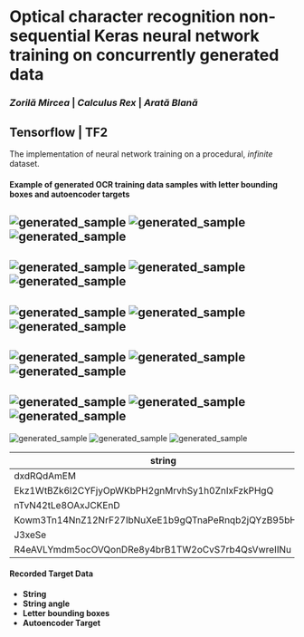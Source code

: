 # **Optical character** recognition **non-sequential Keras** neural network training on **concurrently generated** data

### _Zorilă Mircea_ | _Calculus Rex_ | _Arată Blană_

## Tensorflow | TF2

The implementation of neural network training on a procedural, _infinite_ dataset.

#### Example of generated OCR training data samples with letter bounding boxes and autoencoder targets
![generated_sample](https://github.com/zorila-m/Synthetic-OCR/blob/master/demo_sample_data/sample__0.png)
![generated_sample](https://github.com/zorila-m/Synthetic-OCR/blob/master/demo_sample_data/sample_w_bounding_boxes__0.png)
![generated_sample](https://github.com/zorila-m/Synthetic-OCR/blob/master/demo_sample_data/autoencoder_target__0.png)
--------------------------------------------------------------------------------------------------------------------------------
![generated_sample](https://github.com/zorila-m/Synthetic-OCR/blob/master/demo_sample_data/sample__1.png)
![generated_sample](https://github.com/zorila-m/Synthetic-OCR/blob/master/demo_sample_data/sample_w_bounding_boxes__1.png)
![generated_sample](https://github.com/zorila-m/Synthetic-OCR/blob/master/demo_sample_data/autoencoder_target__1.png)
--------------------------------------------------------------------------------------------------------------------------------
![generated_sample](https://github.com/zorila-m/Synthetic-OCR/blob/master/demo_sample_data/sample__2.png)
![generated_sample](https://github.com/zorila-m/Synthetic-OCR/blob/master/demo_sample_data/sample_w_bounding_boxes__2.png)
![generated_sample](https://github.com/zorila-m/Synthetic-OCR/blob/master/demo_sample_data/autoencoder_target__2.png)
--------------------------------------------------------------------------------------------------------------------------------
![generated_sample](https://github.com/zorila-m/Synthetic-OCR/blob/master/demo_sample_data/sample__3.png)
![generated_sample](https://github.com/zorila-m/Synthetic-OCR/blob/master/demo_sample_data/sample_w_bounding_boxes__3.png)
![generated_sample](https://github.com/zorila-m/Synthetic-OCR/blob/master/demo_sample_data/autoencoder_target__3.png)
--------------------------------------------------------------------------------------------------------------------------------
![generated_sample](https://github.com/zorila-m/Synthetic-OCR/blob/master/demo_sample_data/sample__4.png)
![generated_sample](https://github.com/zorila-m/Synthetic-OCR/blob/master/demo_sample_data/sample_w_bounding_boxes__4.png)
![generated_sample](https://github.com/zorila-m/Synthetic-OCR/blob/master/demo_sample_data/autoencoder_target__4.png)
--------------------------------------------------------------------------------------------------------------------------------
![generated_sample](https://github.com/zorila-m/Synthetic-OCR/blob/master/demo_sample_data/sample__5.png)
![generated_sample](https://github.com/zorila-m/Synthetic-OCR/blob/master/demo_sample_data/sample_w_bounding_boxes__5.png)
![generated_sample](https://github.com/zorila-m/Synthetic-OCR/blob/master/demo_sample_data/autoencoder_target__5.png)


| string                                                | angle               | 
|-------------------------------------------------------|---------------------| 
| dxdRQdAmEM                                            | -4.960300275916547  | 
| Ekz1WtBZk6l2CYFjyOpWKbPH2gnMrvhSy1h0ZnIxFzkPHgQ       | 2.0163108794355313  | 
| nTvN42tLe8OAxJCKEnD                                   | -1.7480042394366724 | 
| Kowm3Tn14NnZ12NrF27IbNuXeE1b9gQTnaPeRnqb2jQYzB95bHxyY | -3.6425219243148566 | 
| J3xeSe                                                | -1.585695137516665  | 
| R4eAVLYmdm5ocOVQonDRe8y4brB1TW2oCvS7rb4QsVwreIINu     | 3.2558213247236143  | 


#### Recorded Target Data
 - **String**
 - **String angle**
 - **Letter bounding boxes**
 - **Autoencoder Target**